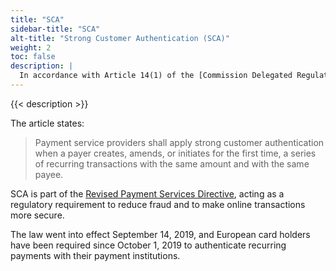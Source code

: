 ```yaml
---
title: "SCA"
sidebar-title: "SCA"
alt-title: "Strong Customer Authentication (SCA)"
weight: 2
toc: false
description: |
  In accordance with Article 14(1) of the [Commission Delegated Regulation (EU) 2018/389](https://eur-lex.europa.eu/legal-content/EN/TXT/?uri=CELEX%3A32018R0389), Platform.sh has implemented strong customer authentication (SCA) for customers using payment methods from the EU.
---
```


{{< description >}}

The article states:

> Payment service providers shall apply strong customer authentication when a payer creates, amends, or initiates for the first time, a series of recurring transactions with the same amount and with the same payee.

SCA is part of the [Revised Payment Services Directive](https://ec.europa.eu/info/law/payment-services-psd-2-directive-eu-2015-2366_en), acting as a regulatory requirement to reduce fraud and to make online transactions more secure.

The law went into effect September 14, 2019, and European card holders have been required since October 1, 2019 to authenticate recurring payments with their payment institutions.
